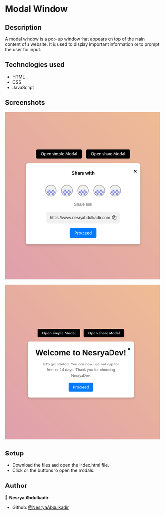 # Modal Window

## Description

A modal window is a pop-up window that appears on top of the main content of a website. It is used to display important information or to prompt the user for input.

## Technologies used

- HTML
- CSS
- JavaScript

## Screenshots

![Screenshot](assets/ss1.png)

![Screenshot](assets/ss2.png)

## Setup

- Download the files and open the index.html file.
- Click on the buttons to open the modals.

## Author

👤 **Nesrya Abdulkadir**

- Github: [@NesryaAbdulkadir](https://github.com/NesryaAbdulkadir)
